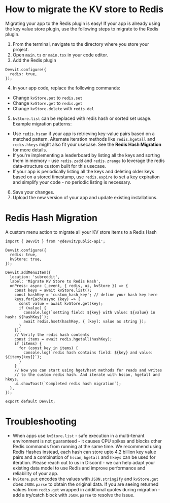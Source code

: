 # How to migrate the KV store to Redis

Migrating your app to the Redis plugin is easy! If your app is already using the key value store plugin, use the following steps to migrate to the Redis plugin.

1. From the terminal, navigate to the directory where you store your project.
2. Open `main.ts` or `main.tsx` in your code editor.
3. Add the Redis plugin

```tsx
Devvit.configure({
  redis: true,
});
```

4. In your app code, replace the following commands:

- Change `kvStore.put` to `redis.set`
- Change `kvStore.get` to `redis.get`
- Change `kvStore.delete` with `redis.del`

5. `kvStore.list` can be replaced with redis hash or sorted set usage. Example migration patterns:

- Use `redis.hscan` if your app is retrieving key-value pairs based on a matched pattern. Alternate iteration methods like `redis.hgetall` and `redis.hkeys` might also fit your usecase. See the **Redis Hash Migration** for more details.
- If you're implementing a leaderboard by listing all the keys and sorting them in memory - use `redis.zadd` and `redis.zrange` to leverage the redis data-structure custom built for this usecase.
- If your app is periodically listing all the keys and deleting older keys based on a stored timestamp, use `redis.expire` to set a key expiration and simplify your code - no periodic listing is necessary.

6. Save your changes.
7. Upload the new version of your app and update existing installations.

# Redis Hash Migration

A custom menu action to migrate all your KV store items to a Redis Hash

```tsx
import { Devvit } from '@devvit/public-api';

Devvit.configure({
  redis: true,
  kvStore: true,
});

Devvit.addMenuItem({
  location: 'subreddit',
  label: 'Migrate KV Store to Redis Hash',
  onPress: async (_event, { redis, ui, kvStore }) => {
    const keys = await kvStore.list();
    const hashKey = 'custom_hash_key'; // define your hash key here
    keys.forEach(async (key) => {
      const value = await kvStore.get(key);
      if (value) {
        console.log(`setting field: ${key} with value: ${value} in hash: ${hashKey}`);
        await redis.hset(hashKey, { [key]: value as string });
      }
    });
    // Verify the redis hash contents
    const items = await redis.hgetall(hashKey);
    if (items) {
      for (const key in items) {
        console.log(`redis hash contains field: ${key} and value: ${items[key]}`);
      }
    }
    // Now you can start using hget/hset methods for reads and writes
    // to the custom redis hash. And iterate with hscan, hgetall and hkeys.
    ui.showToast(`Completed redis hash migration`);
  },
});

export default Devvit;
```

# Troubleshooting

- When apps use `kvStore.list` - safe execution in a multi-tenant environment is not guaranteed - it causes CPU spikes and blocks other Redis commands from running at the same time. We recommend using Redis Hashes instead, each hash can store upto 4.2 billion key value pairs and a combination of `hscan`, `hgetall` and `hkeys` can be used for iteration. Please reach out to us in Discord - we can help adapt your existing data model to use Redis and improve performance and reliability of your app.
- `kvStore.put` encodes the values with `JSON.stringify` and `kvStore.get` does `JSON.parse` to obtain the original data. If you are seeing returned values from `redis.get` wrapped in additional quotes during migration - add a try/catch block with `JSON.parse` to resolve the issue.
